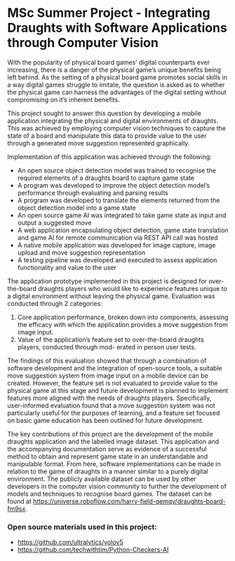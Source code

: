 # MSc Summer Project - Integrating Draughts with Software Applications through Computer Vision  

With the popularity of physical board games’ digital counterparts ever increasing, there is a danger of
the physical game’s unique benefits being left behind. As the setting of a physical board game promotes
social skills in a way digital games struggle to imitate, the question is asked as to whether the physical
game can harness the advantages of the digital setting without compromising on it’s inherent benefits.


This project sought to answer this question by developing a mobile application integrating the physical
and digital environments of draughts. This was achieved by employing computer vision techniques to
capture the state of a board and manipulate this data to provide value to the user through a generated
move suggestion represented graphically.  

Implementation of this application was achieved through the following:
- An open source object detection model was trained to recognise the required elements of a draughts
board to capture game state
- A program was developed to improve the object detection model’s performance through evaluating and parsing results 
- A program was developed to translate the elements returned from the object detection model into a game state 
- An open source game AI was integrated to take game state as input and output a suggested move
- A web application encapsulating object detection, game state translation and game AI for remote communication via REST API call was hosted 
- A native mobile application was developed for image capture, image upload and move suggestion representation
- A testing pipeline was developed and executed to assess application functionality and value to the user 

The application prototype implemented in this project is designed for over-the-board draughts players
who would like to experience features unique to a digital environment without leaving the physical game.
Evaluation was conducted through 2 categories:
1. Core application performance, broken down into components, assessing the efficacy with which the
application provides a move suggestion from image input.
2. Value of the application’s feature set to over-the-board draughts players, conducted through mod-
erated in person user tests.

The findings of this evaluation showed that through a combination of software development and the
integration of open-source tools, a suitable move suggestion system from image input on a mobile device
can be created. However, the feature set is not evaluated to provide value to the physical game at this
stage and future development is planned to implement features more aligned with the needs of draughts
players. Specifically, user-informed evaluation found that a move suggestion system was not particularly
useful for the purposes of learning, and a feature set focused on basic game education has been outlined
for future development.

The key contributions of this project are the development of the mobile draughts application and the
labelled image dataset. This application and the accompanying documentation serve as evidence of a
successful method to obtain and represent game state in an understandable and manipulable format.
From here, software implementations can be made in relation to the game of draughts in a manner
similar to a purely digital environment. The publicly available dataset can be used by other developers
in the computer vision community to further the development of models and techniques to recognise
board games. The dataset can be found at https://universe.roboflow.com/harry-field-qemqy/draughts-board-fm9sx.

### Open source materials used in this project:
- https://github.com/ultralytics/yolov5
- https://github.com/techwithtim/Python-Checkers-AI

